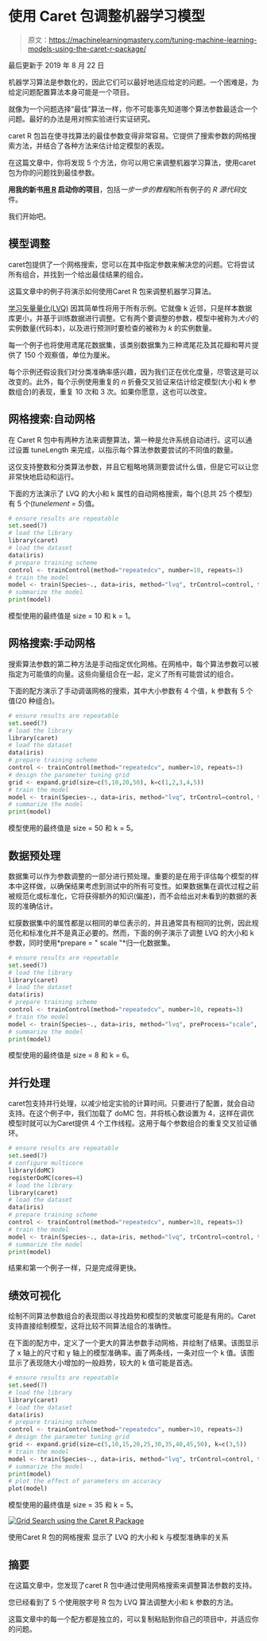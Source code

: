 # 使用 Caret 包调整机器学习模型

> 原文：<https://machinelearningmastery.com/tuning-machine-learning-models-using-the-caret-r-package/>

最后更新于 2019 年 8 月 22 日

机器学习算法是参数化的，因此它们可以最好地适应给定的问题。一个困难是，为给定问题配置算法本身可能是一个项目。

就像为一个问题选择“最佳”算法一样，你不可能事先知道哪个算法参数最适合一个问题。最好的办法是用对照实验进行实证研究。

caret R 包旨在使寻找算法的最佳参数变得非常容易。它提供了搜索参数的网格搜索方法，并结合了各种方法来估计给定模型的表现。

在这篇文章中，你将发现 5 个方法，你可以用它来调整机器学习算法，使用caret包为你的问题找到最佳参数。

**用我的新书[用 R](https://machinelearningmastery.com/machine-learning-with-r/) 启动你的项目**，包括*一步一步的教程*和所有例子的 *R 源代码*文件。

我们开始吧。

## 模型调整

caret包提供了一个网格搜索，您可以在其中指定参数来解决您的问题。它将尝试所有组合，并找到一个给出最佳结果的组合。

这篇文章中的例子将演示如何使用Caret R 包来调整机器学习算法。

[学习矢量量化(LVQ)](https://machinelearningmastery.com/learning-vector-quantization-for-machine-learning/) 因其简单性将用于所有示例。它就像 k 近邻，只是样本数据库更小，并基于训练数据进行调整。它有两个要调整的参数，模型中被称为*大小*的实例数量(代码本)，以及进行预测时要检查的被称为 *k* 的实例数量。

每一个例子也将使用鸢尾花数据集，该类别数据集为三种鸢尾花及其花瓣和萼片提供了 150 个观察值，单位为厘米。

每个示例还假设我们对分类准确率感兴趣，因为我们正在优化度量，尽管这是可以改变的。此外，每个示例使用重复的 *n* 折叠交叉验证来估计给定模型(大小和 k 参数组合)的表现，重复 10 次和 3 次。如果你愿意，这也可以改变。

## 网格搜索:自动网格

在 Caret R 包中有两种方法来调整算法，第一种是允许系统自动进行。这可以通过设置 tuneLength 来完成，以指示每个算法参数要尝试的不同值的数量。

这仅支持整数和分类算法参数，并且它粗略地猜测要尝试什么值，但是它可以让您非常快地启动和运行。

下面的方法演示了 LVQ 的大小和 k 属性的自动网格搜索，每个(总共 25 个模型)有 5 个(*tunelement = 5*)值。

```py
# ensure results are repeatable
set.seed(7)
# load the library
library(caret)
# load the dataset
data(iris)
# prepare training scheme
control <- trainControl(method="repeatedcv", number=10, repeats=3)
# train the model
model <- train(Species~., data=iris, method="lvq", trControl=control, tuneLength=5)
# summarize the model
print(model)
```

模型使用的最终值是 size = 10 和 k = 1。

## 网格搜索:手动网格

搜索算法参数的第二种方法是手动指定优化网格。在网格中，每个算法参数可以被指定为可能值的向量。这些向量组合在一起，定义了所有可能尝试的组合。

下面的配方演示了手动调谐网格的搜索，其中大小参数有 4 个值，k 参数有 5 个值(20 种组合)。

```py
# ensure results are repeatable
set.seed(7)
# load the library
library(caret)
# load the dataset
data(iris)
# prepare training scheme
control <- trainControl(method="repeatedcv", number=10, repeats=3)
# design the parameter tuning grid
grid <- expand.grid(size=c(5,10,20,50), k=c(1,2,3,4,5))
# train the model
model <- train(Species~., data=iris, method="lvq", trControl=control, tuneGrid=grid)
# summarize the model
print(model)
```

模型使用的最终值是 size = 50 和 k = 5。

## 数据预处理

数据集可以作为参数调整的一部分进行预处理。重要的是在用于评估每个模型的样本中这样做，以确保结果考虑到测试中的所有可变性。如果数据集在调优过程之前被规范化或标准化，它将获得额外的知识(偏差)，而不会给出对未看到的数据的表现的准确估计。

虹膜数据集中的属性都是以相同的单位表示的，并且通常具有相同的比例，因此规范化和标准化并不是真正必要的。然而，下面的例子演示了调整 LVQ 的大小和 k 参数，同时使用*prepare = " scale "*归一化数据集。

```py
# ensure results are repeatable
set.seed(7)
# load the library
library(caret)
# load the dataset
data(iris)
# prepare training scheme
control <- trainControl(method="repeatedcv", number=10, repeats=3)
# train the model
model <- train(Species~., data=iris, method="lvq", preProcess="scale", trControl=control, tuneLength=5)
# summarize the model
print(model)
```

模型使用的最终值是 size = 8 和 k = 6。

## 并行处理

caret包支持并行处理，以减少给定实验的计算时间。只要进行了配置，就会自动支持。在这个例子中，我们加载了 doMC 包，并将核心数设置为 4，这样在调优模型时就可以为Caret提供 4 个工作线程。这用于每个参数组合的重复交叉验证循环。

```py
# ensure results are repeatable
set.seed(7)
# configure multicore
library(doMC)
registerDoMC(cores=4)
# load the library
library(caret)
# load the dataset
data(iris)
# prepare training scheme
control <- trainControl(method="repeatedcv", number=10, repeats=3)
# train the model
model <- train(Species~., data=iris, method="lvq", trControl=control, tuneLength=5)
# summarize the model
print(model)
```

结果和第一个例子一样，只是完成得更快。

## 绩效可视化

绘制不同算法参数组合的表现图以寻找趋势和模型的灵敏度可能是有用的。Caret支持直接绘制模型，这将比较不同算法组合的准确性。

在下面的配方中，定义了一个更大的算法参数手动网格，并绘制了结果。该图显示了 x 轴上的尺寸和 y 轴上的模型准确率。画了两条线，一条对应一个 k 值。该图显示了表现随大小增加的一般趋势，较大的 k 值可能是首选。

```py
# ensure results are repeatable
set.seed(7)
# load the library
library(caret)
# load the dataset
data(iris)
# prepare training scheme
control <- trainControl(method="repeatedcv", number=10, repeats=3)
# design the parameter tuning grid
grid <- expand.grid(size=c(5,10,15,20,25,30,35,40,45,50), k=c(3,5))
# train the model
model <- train(Species~., data=iris, method="lvq", trControl=control, tuneGrid=grid)
# summarize the model
print(model)
# plot the effect of parameters on accuracy
plot(model)
```

模型使用的最终值是 size = 35 和 k = 5。

[![Grid Search using the Caret R Package](img/f6f848415da26f8a8dda7c8fd8224f7a.png)](https://machinelearningmastery.com/wp-content/uploads/2014/09/size-vs-k.png)

使用Caret R 包的网格搜索
显示了 LVQ 的大小和 k 与模型准确率的关系

## 摘要

在这篇文章中，您发现了caret R 包中通过使用网格搜索来调整算法参数的支持。

您已经看到了 5 个使用脱字号 R 包为 LVQ 算法调整大小和 k 参数的方法。

这篇文章中的每一个配方都是独立的，可以复制粘贴到你自己的项目中，并适应你的问题。